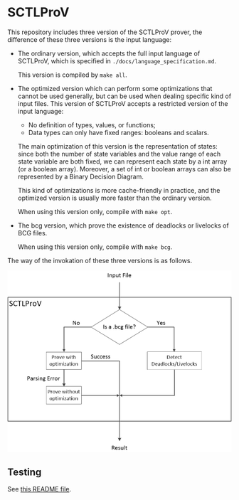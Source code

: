 # SCTLProV

This repository includes three version of the SCTLProV prover, the difference of these three versions is the input language:

* The ordinary version, which accepts the full input language of SCTLProV, which is specified in `./docs/language_specification.md`.

  This version is compiled by `make all`.
* The optimized version which can perform some optimizations that cannot be used generally, but can be used when dealing specific kind of input files. This version of SCTLProV accepts a restricted version of the input language:
    - No definition of types, values, or functions;
    - Data types can only have fixed ranges: booleans and scalars.
  
  The main optimization of this version is the representation of states: since both the number of state variables and the value range of each state variable are both fixed, we can represent each state by a int array (or a boolean array). Moreover, a set of int or boolean arrays can also be represented by a Binary Decision Diagram.

  This kind of optimizations is more cache-friendly in practice, and the optimized version is usually more faster than the ordinary version.

  When using this version only, compile with `make opt`.

* The bcg version, which prove the existence of deadlocks or livelocks of BCG files.

  When using this version only, compile with `make bcg`.

The way of the invokation of these three versions is as follows.

![sctlprov](sctlprov.png)

## Testing
See [this README file](https://github.com/sctlprov/sctlprov_benchmarks).